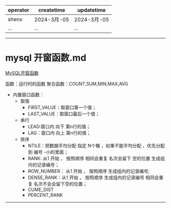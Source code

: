 | operator | createtime | updatetime |
| ---- | ---- | ---- |
| shenx | 2024-3月-05 | 2024-3月-05  |
| ... | ... | ... |
---
# mysql 开窗函数.md


[MySQL开窗函数](https://blog.csdn.net/mr__sun__/article/details/124257213)

函数：运行时的函数
聚合函数：COUNT,SUM,MIN,MAX,AVG
  - 内置窗口函数：
    - 取值
      - FIRST_VALUE：取窗口第一个值；
      - LAST_VALUE：取窗口最后一个值；
    - 串行
      - LEAD:窗口内 向下 第n行的值；
      - LAG：窗口内 向上 第n行的值；
    - 排序
      - NTILE：把数据平均分配 指定 N个桶 ，如果不能平均分配 ，优先分配到 编号 -小的里面；
      - RANK: 从1 开始 ， 按照顺序 相同会重复 名次会留下 空的位置 生成组内的记录编号；
      - ROW_NUMBER： 从1 开始 ， 按照顺序 生成组内的记录编号;
      - DENSE_RANK：从1 开始 ， 按照顺序 生成组内的记录编号 相同会重复 名次不会会留下空的位置；
      - CUME_DIST
      - PERCENT_RANK


---